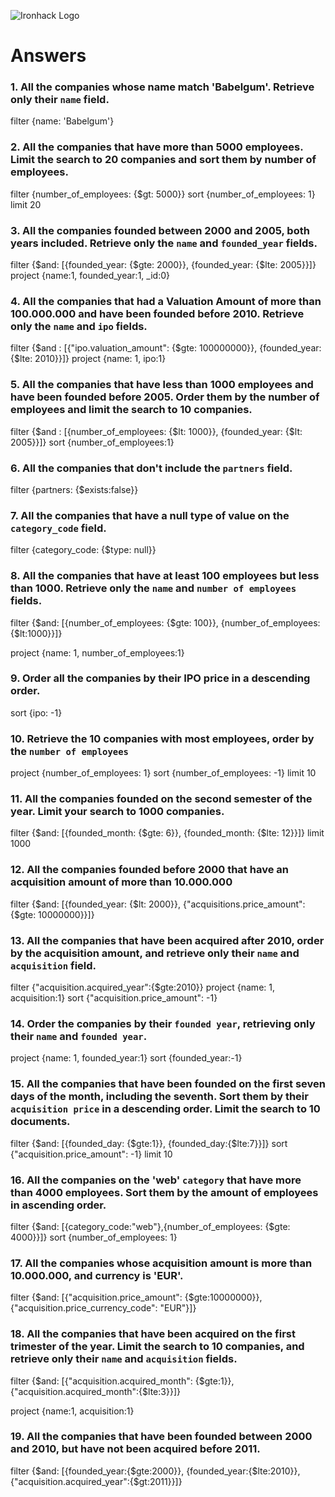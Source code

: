 ![Ironhack Logo](https://i.imgur.com/1QgrNNw.png)

# Answers

### 1. All the companies whose name match 'Babelgum'. Retrieve only their `name` field.

filter {name: 'Babelgum'}

### 2. All the companies that have more than 5000 employees. Limit the search to 20 companies and sort them by **number of employees**.

filter {number_of_employees: {\$gt: 5000}}
sort {number_of_employees: 1}
limit 20

### 3. All the companies founded between 2000 and 2005, both years included. Retrieve only the `name` and `founded_year` fields.

filter {$and: [{founded_year: {$gte: 2000}}, {founded_year: {\$lte: 2005}}]}
project {name:1, founded_year:1, \_id:0}

### 4. All the companies that had a Valuation Amount of more than 100.000.000 and have been founded before 2010. Retrieve only the `name` and `ipo` fields.

filter {$and : [{"ipo.valuation_amount": {$gte: 100000000}}, {founded_year: {\$lte: 2010}}]}
project {name: 1, ipo:1}

### 5. All the companies that have less than 1000 employees and have been founded before 2005. Order them by the number of employees and limit the search to 10 companies.

filter {$and : [{number_of_employees: {$lt: 1000}}, {founded_year: {\$lt: 2005}}]}
sort {number_of_employees:1}

### 6. All the companies that don't include the `partners` field.

filter {partners: {\$exists:false}}

### 7. All the companies that have a null type of value on the `category_code` field.

filter {category_code: {\$type: null}}

### 8. All the companies that have at least 100 employees but less than 1000. Retrieve only the `name` and `number of employees` fields.

filter {$and: [{number_of_employees: {$gte: 100}}, {number_of_employees: {\$lt:1000}}]}

project {name: 1, number_of_employees:1}

### 9. Order all the companies by their IPO price in a descending order.

sort {ipo: -1}

### 10. Retrieve the 10 companies with most employees, order by the `number of employees`

project {number_of_employees: 1}
sort {number_of_employees: -1}
limit 10

### 11. All the companies founded on the second semester of the year. Limit your search to 1000 companies.

filter {$and: [{founded_month: {$gte: 6}}, {founded_month: {\$lte: 12}}]}
limit 1000

### 12. All the companies founded before 2000 that have an acquisition amount of more than 10.000.000

filter {$and: [{founded_year: {$lt: 2000}}, {"acquisitions.price_amount": {\$gte: 10000000}}]}

### 13. All the companies that have been acquired after 2010, order by the acquisition amount, and retrieve only their `name` and `acquisition` field.

filter {"acquisition.acquired_year":{\$gte:2010}}
project {name: 1, acquisition:1}
sort {"acquisition.price_amount": -1}

### 14. Order the companies by their `founded year`, retrieving only their `name` and `founded year`.

project {name: 1, founded_year:1}
sort {founded_year:-1}

### 15. All the companies that have been founded on the first seven days of the month, including the seventh. Sort them by their `acquisition price` in a descending order. Limit the search to 10 documents.

filter {$and: [{founded_day: {$gte:1}}, {founded_day:{\$lte:7}}]}
sort {"acquisition.price_amount": -1}
limit 10

### 16. All the companies on the 'web' `category` that have more than 4000 employees. Sort them by the amount of employees in ascending order.

filter {$and: [{category_code:"web"},{number_of_employees: {$gte: 4000}}]}
sort {number_of_employees: 1}

### 17. All the companies whose acquisition amount is more than 10.000.000, and currency is 'EUR'.

filter {$and: [{"acquisition.price_amount": {$gte:10000000}},{"acquisition.price_currency_code": "EUR"}]}

### 18. All the companies that have been acquired on the first trimester of the year. Limit the search to 10 companies, and retrieve only their `name` and `acquisition` fields.

filter {$and: [{"acquisition.acquired_month": {$gte:1}}, {"acquisition.acquired_month":{\$lte:3}}]}

project {name:1, acquisition:1}

### 19. All the companies that have been founded between 2000 and 2010, but have not been acquired before 2011.

filter {$and: [{founded_year:{$gte:2000}}, {founded_year:{$lte:2010}}, {"acquisition.acquired_year":{$gt:2011}}]}

